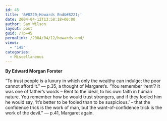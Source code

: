 ```yaml
---
id: 45
title: '&#8220;Howards End&#8221;'
date: 2004-04-12T13:58:18+00:00
author: Sam Wilson
layout: post
guid: /?p=45
permalink: /2004/04/12/howards-end/
views:
  - "145"
categories:
  - Miscellaneous
---
```

**By Edward Morgan Forster**

<quote>&#8220;To trust people is a luxury in which only the wealthy can indulge; the poor cannot afford it.&#8221;</quote> &#8212; p.35, a thought of Margaret’s. <quote>&#8220;You remember ‘rent’? It was one of father’s words &#8211; Rent to the ideal, to his own faith in human nature. You remember how be would trust strongers, and if they fooled him he would say, ‘It’s better to be fooled than to be suspicious.’ &#8211; that the confidence trick is the work of man, but the want-of-confidence trick is the work of the devil.&#8221;</quote> &#8212; p.41, Margaret again.